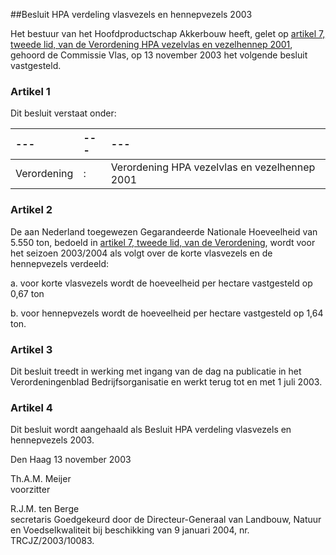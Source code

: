<meta http-equiv='Content-Type' content='text/html; charset=utf-8' />

##Besluit HPA verdeling vlasvezels en hennepvezels 2003

Het bestuur van het Hoofdproductschap Akkerbouw heeft, gelet op [artikel 7, tweede lid, van de Verordening HPA vezelvlas en vezelhennep 2001](../../../../../../../../../pbo/verordening/hpa/vezelvlas/en/vezelhennep/2001/BWBR0012573/README.md), gehoord de Commissie Vlas, op 13 november 2003 het volgende besluit vastgesteld.

### Artikel  1  

Dit besluit verstaat onder:  

| --- | --- | --- |
|:---|:---|:---|
| Verordening  | :  | Verordening HPA vezelvlas en vezelhennep 2001  |

### Artikel  2  

De aan Nederland toegewezen Gegarandeerde Nationale Hoeveelheid van 5.550 ton, bedoeld in [artikel 7, tweede lid, van de Verordening](../../../../../../../../../pbo/verordening/hpa/vezelvlas/en/vezelhennep/2001/BWBR0012573/README.md), wordt voor het seizoen 2003/2004 als volgt over de korte vlasvezels en de hennepvezels verdeeld: 

a. voor korte vlasvezels wordt de hoeveelheid per hectare vastgesteld op 0,67 ton  

b. voor hennepvezels wordt de hoeveelheid per hectare vastgesteld op 1,64 ton.    

### Artikel  3  

Dit besluit treedt in werking met ingang van de dag na publicatie in het Verordeningenblad Bedrijfsorganisatie en werkt terug tot en met 1 juli 2003.  

### Artikel  4  

Dit besluit wordt aangehaald als Besluit HPA verdeling vlasvezels en hennepvezels 2003.  

Den Haag 
13 november 2003    

Th.A.M. Meijer  
voorzitter  

R.J.M. ten Berge  
secretaris    Goedgekeurd door de Directeur-Generaal van Landbouw, Natuur en Voedselkwaliteit bij beschikking van 9 januari 2004, nr. TRCJZ/2003/10083.    
